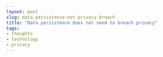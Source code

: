 ```yaml
---
layout: post
slug: data-persistence-not-privacy-breach
title: "Data persistence does not need to breach privacy"
tags:
- thoughts
- technology
- privacy
---
```

